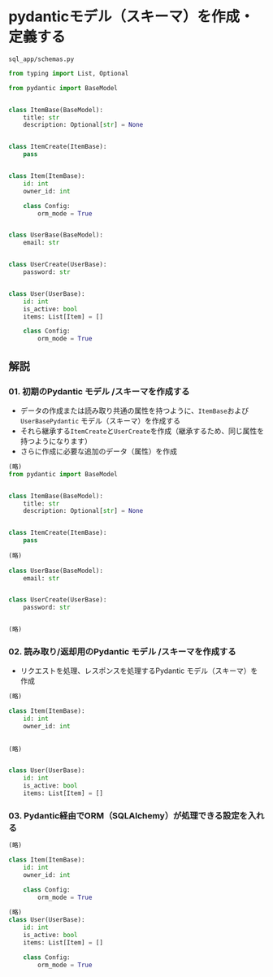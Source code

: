 # pydanticモデル（スキーマ）を作成・定義する

`sql_app/schemas.py`


```python:schemas.py
from typing import List, Optional

from pydantic import BaseModel


class ItemBase(BaseModel):
    title: str
    description: Optional[str] = None


class ItemCreate(ItemBase):
    pass


class Item(ItemBase):
    id: int
    owner_id: int

    class Config:
        orm_mode = True


class UserBase(BaseModel):
    email: str


class UserCreate(UserBase):
    password: str


class User(UserBase):
    id: int
    is_active: bool
    items: List[Item] = []

    class Config:
        orm_mode = True
```


## 解説
### 01. 初期のPydantic モデル /スキーマを作成する
- データの作成または読み取り共通の属性を持つように、`ItemBase`および`UserBasePydantic` モデル（スキーマ）を作成する
- それら継承する`ItemCreate`と`UserCreate`を作成（継承するため、同じ属性を持つようになります）
- さらに作成に必要な追加のデータ（属性）を作成

```python
(略)
from pydantic import BaseModel


class ItemBase(BaseModel):
    title: str
    description: Optional[str] = None


class ItemCreate(ItemBase):
    pass
    
(略)
    
class UserBase(BaseModel):
    email: str


class UserCreate(UserBase):
    password: str


(略)
```

### 02. 読み取り/返却用のPydantic モデル /スキーマを作成する
- リクエストを処理、レスポンスを処理するPydantic モデル（スキーマ）を作成

```python
(略)

class Item(ItemBase):
    id: int
    owner_id: int
    
    
(略)


class User(UserBase):
    id: int
    is_active: bool
    items: List[Item] = []
```



### 03. Pydantic経由でORM（SQLAlchemy）が処理できる設定を入れる
```python
(略)

class Item(ItemBase):
    id: int
    owner_id: int

    class Config:
        orm_mode = True
        
(略)
class User(UserBase):
    id: int
    is_active: bool
    items: List[Item] = []

    class Config:
        orm_mode = True